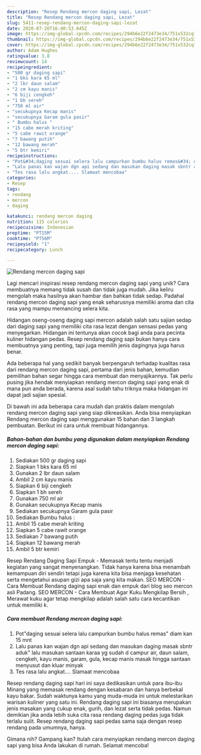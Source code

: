 ```yaml
---
description: "Resep Rendang mercon daging sapi, Lezat"
title: "Resep Rendang mercon daging sapi, Lezat"
slug: 5411-resep-rendang-mercon-daging-sapi-lezat
date: 2020-07-26T16:40:53.645Z
image: https://img-global.cpcdn.com/recipes/294b6e22f2473e34/751x532cq70/rendang-mercon-daging-sapi-foto-resep-utama.jpg
thumbnail: https://img-global.cpcdn.com/recipes/294b6e22f2473e34/751x532cq70/rendang-mercon-daging-sapi-foto-resep-utama.jpg
cover: https://img-global.cpcdn.com/recipes/294b6e22f2473e34/751x532cq70/rendang-mercon-daging-sapi-foto-resep-utama.jpg
author: Adam Hughes
ratingvalue: 3.8
reviewcount: 14
recipeingredient:
- "500 gr daging sapi"
- "1 bks kara 65 ml"
- "2 lbr daun salam"
- "2 cm kayu manis"
- "6 biji cengkeh"
- "1 bh sereh"
- "750 ml air"
- "secukupnya Kecap manis"
- "secukupnya Garam gula pasir"
- " Bumbu halus "
- "15 cabe merah kriting"
- "5 cabe rawit orange"
- "7 bawang putih"
- "12 bawang merah"
- "5 btr kemiri"
recipeinstructions:
- "Pot&#34;daging sesuai selera lalu campurkan bumbu halus remas&#34; diam kan 15 mnt"
- "Lalu panas kan wajan dgn api sedang dan masukan daging masak sbntr aduk&#34; lalu masukan santaan karaa yg sudah d campur air, daun salam, cengkeh, kayu manis, garam, gula, kecap manis masak hingga santaan menyusut dan kluar minyak"
- "Tes rasa lalu angkat.... Slamaat mencobaa"
categories:
- Resep
tags:
- rendang
- mercon
- daging

katakunci: rendang mercon daging 
nutrition: 115 calories
recipecuisine: Indonesian
preptime: "PT15M"
cooktime: "PT56M"
recipeyield: "1"
recipecategory: Lunch

---
```



![Rendang mercon daging sapi](https://img-global.cpcdn.com/recipes/294b6e22f2473e34/751x532cq70/rendang-mercon-daging-sapi-foto-resep-utama.jpg)

Lagi mencari inspirasi resep rendang mercon daging sapi yang unik? Cara membuatnya memang tidak susah dan tidak juga mudah. Jika keliru mengolah maka hasilnya akan hambar dan bahkan tidak sedap. Padahal rendang mercon daging sapi yang enak seharusnya memiliki aroma dan cita rasa yang mampu memancing selera kita.

Hidangan oseng-oseng daging sapi mercon adalah salah satu sajian sedap dari daging sapi yang memiliki cita rasa lezat dengan sensasi pedas yang menyegarkan. Hidangan ini tentunya akan cocok bagi anda para pecinta kuliner hidangan pedas. Resep rendang daging sapi bukan hanya cara membuatnya yang penting, tapi juga memilih jenis dagingnya juga harus benar.

Ada beberapa hal yang sedikit banyak berpengaruh terhadap kualitas rasa dari rendang mercon daging sapi, pertama dari jenis bahan, kemudian pemilihan bahan segar hingga cara membuat dan menyajikannya. Tak perlu pusing jika hendak menyiapkan rendang mercon daging sapi yang enak di mana pun anda berada, karena asal sudah tahu triknya maka hidangan ini dapat jadi sajian spesial.


Di bawah ini ada beberapa cara mudah dan praktis dalam mengolah rendang mercon daging sapi yang siap dikreasikan. Anda bisa menyiapkan Rendang mercon daging sapi menggunakan 15 bahan dan 3 langkah pembuatan. Berikut ini cara untuk membuat hidangannya.

<!--inarticleads1-->

##### Bahan-bahan dan bumbu yang digunakan dalam menyiapkan Rendang mercon daging sapi:

1. Sediakan 500 gr daging sapi
1. Siapkan 1 bks kara 65 ml
1. Gunakan 2 lbr daun salam
1. Ambil 2 cm kayu manis
1. Siapkan 6 biji cengkeh
1. Siapkan 1 bh sereh
1. Gunakan 750 ml air
1. Gunakan secukupnya Kecap manis
1. Sediakan secukupnya Garam gula pasir
1. Sediakan  Bumbu halus :
1. Ambil 15 cabe merah kriting
1. Siapkan 5 cabe rawit orange
1. Sediakan 7 bawang putih
1. Siapkan 12 bawang merah
1. Ambil 5 btr kemiri


Resep Rendang Daging Sapi Empuk - Memasak tentu tentu menjadi kegiatan yang sangat menyenangkan. Tidak hanya karena bisa menambah kemampuan diri sendiri tetapi juga karena kita bisa menjaga kesehatan serta mengetahui asupan gizi apa saja yang kita makan. SEO MERCON - Cara Membuat Rendang daging sapi enak dan empuk dari blog seo mercon asli Padang. SEO MERCON - Cara Membuat Agar Kuku Mengkilap Bersih , Merawat kuku agar tetap mengkilap adalah salah satu cara kecantikan untuk memiliki k. 

<!--inarticleads2-->

##### Cara membuat Rendang mercon daging sapi:

1. Pot&#34;daging sesuai selera lalu campurkan bumbu halus remas&#34; diam kan 15 mnt
1. Lalu panas kan wajan dgn api sedang dan masukan daging masak sbntr aduk&#34; lalu masukan santaan karaa yg sudah d campur air, daun salam, cengkeh, kayu manis, garam, gula, kecap manis masak hingga santaan menyusut dan kluar minyak
1. Tes rasa lalu angkat.... Slamaat mencobaa


Resep rendang daging sapi hari ini saya dedikasikan untuk para ibu-ibu Minang yang memasak rendang dengan kesabaran dan hanya berbekal kayu bakar. Sudah waktunya kamu yang muda-muda ini untuk melestarikan warisan kuliner yang satu ini. Rendang daging sapi ini biasanya merupakan jenis masakan yang cukup enak, gurih, dan lezat serta tidak pedas. Namun demikian jika anda lebih suka cita rasa rendang daging pedas juga tidak terlalu sulit. Resep rendang daging sapi pedas sama saja dengan resep rendang pada umumnya, hanya. 

Gimana nih? Gampang kan? Itulah cara menyiapkan rendang mercon daging sapi yang bisa Anda lakukan di rumah. Selamat mencoba!
